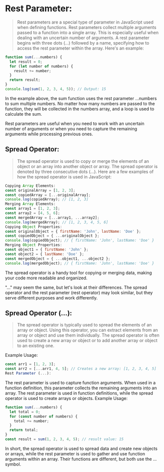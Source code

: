 # Rest Parameter:

> Rest parameters are a special type of parameter in JavaScript used when defining functions.
> Rest parameters collect multiple arguments passed to a function into a single array. This is especially useful when dealing with an uncertain number of arguments.
> A rest parameter begins with three dots (...) followed by a name, specifying how to access the rest parameter within the array. Here's an example:

```javascript
function sum(...numbers) {
  let result = 0;
  for (let number of numbers) {
    result += number;
  }
  return result;
}
console.log(sum(1, 2, 3, 4, 5)); // Output: 15
```

In the example above, the sum function uses the rest parameter ...numbers to sum multiple numbers. No matter how many numbers are passed to the function, they will be collected in the numbers array, and a loop is used to calculate the sum.

Rest parameters are useful when you need to work with an uncertain number of arguments or when you need to capture the remaining arguments while processing previous ones.

## Spread Operator:

> The spread operator is used to copy or merge the elements of an object or an array into another object or array. The spread operator is denoted by three consecutive dots (...). Here are a few examples of how the spread operator is used in JavaScript:

```javascript
Copying Array Elements:
const originalArray = [1, 2, 3];
const copiedArray = [...originalArray];
console.log(copiedArray); // [1, 2, 3]
Merging Array Elements:
const array1 = [1, 2, 3];
const array2 = [4, 5, 6];
const mergedArray = [...array1, ...array2];
console.log(mergedArray); // [1, 2, 3, 4, 5, 6]
Copying Object Properties:
const originalObject = { firstName: 'John', lastName: 'Doe' };
const copiedObject = { ...originalObject };
console.log(copiedObject); // { firstName: 'John', lastName: 'Doe' }
Merging Object Properties:
const object1 = { firstName: 'John' };
const object2 = { lastName: 'Doe' };
const mergedObject = { ...object1, ...object2 };
console.log(mergedObject); // { firstName: 'John', lastName: 'Doe' }
```

The spread operator is a handy tool for copying or merging data, making your code more readable and organized.

"..." may seem the same, but let's look at their differences.
The spread operator and the rest parameter (rest operator) may look similar, but they serve different purposes and work differently.

## Spread Operator (...):

> The spread operator is typically used to spread the elements of an array or object. Using this operator, you can extract elements from an array or object and use them individually.
> The spread operator is often used to create a new array or object or to add another array or object to an existing one.

Example Usage:

```javascript
const arr1 = [1, 2, 3];
const arr2 = [...arr1, 4, 5]; // Creates a new array: [1, 2, 3, 4, 5]
Rest Parameter (...):
```

The rest parameter is used to capture function arguments. When used in a function definition, this parameter collects the remaining arguments into an array.
The rest parameter is used in function definitions, while the spread operator is used to create arrays or objects.
Example Usage:

```javascript
function sum(...numbers) {
  let total = 0;
  for (const number of numbers) {
    total += number;
  }
  return total;
}
const result = sum(1, 2, 3, 4, 5); // result value: 15
```

In short, the spread operator is used to spread data and create new objects or arrays, while the rest parameter is used to gather and use function arguments within an array. Their functions are different, but both use the ... symbol.
